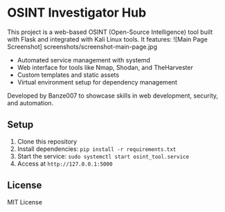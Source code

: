 # OSINT Investigator Hub
This project is a web-based OSINT (Open-Source Intelligence) tool built with Flask and integrated with Kali Linux tools. It features:
![Main Page Screenshot] screenshots/screenshot-main-page.jpg
- Automated service management with systemd
- Web interface for tools like Nmap, Shodan, and TheHarvester
- Custom templates and static assets
- Virtual environment setup for dependency management

Developed by Banze007 to showcase skills in web development, security, and automation.

## Setup
1. Clone this repository
2. Install dependencies: `pip install -r requirements.txt`
3. Start the service: `sudo systemctl start osint_tool.service`
4. Access at `http://127.0.0.1:5000`

## License
MIT License
